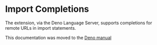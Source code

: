 # Import Completions

The extension, via the Deno Language Server, supports completions for remote
URLs in import statements.

This documentation was moved to the
[Deno manual](https://deno.land/manual/language_server/imports)
